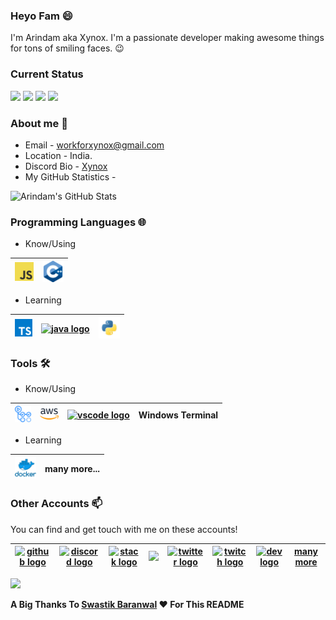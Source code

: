 ### Heyo Fam 😄

I'm Arindam aka Xynox. I'm a passionate developer making awesome things for tons of smiling faces. 😉

### Current Status 

![](https://img.shields.io/endpoint?label=Status&url=https://dev.discordprofiles.me/api/badge/status/621764740573560842?simple=true&logo=discord&logoColor=white&color=43B581) ![](https://img.shields.io/endpoint?label=Playing&url=https://dev.discordprofiles.me/api/badge/playing/621764740573560842?vscode=false&logo=nintendo-switch&color=8A96E9) ![](https://img.shields.io/endpoint?label=Visual%20Studio%20Code&url=https://dev.discordprofiles.me/api/badge/vscode/621764740573560842) ![](https://img.shields.io/endpoint?label=Spotify&url=https://dev.discordprofiles.me/api/badge/spotify/621764740573560842&color=1ED45F)

### About me 👨‍


- Email - workforxynox@gmail.com
- Location - India.
- Discord Bio - [Xynox](https://dev.discordprofiles.me/profiles/621764740573560842) 
- My GitHub Statistics -

![Arindam's GitHub Stats](https://github-readme-stats.vercel.app/api?username=XynoxTheDev&hide=["stars"]&show_icons=true)

### Programming Languages 🌐

- Know/Using

| [<img src="https://raw.githubusercontent.com/github/explore/80688e429a7d4ef2fca1e82350fe8e3517d3494d/topics/javascript/javascript.png" alt="js logo" width="30">](https://developer.mozilla.org/en-US/docs/Web/JavaScript)   | [<img src="https://raw.githubusercontent.com/github/explore/80688e429a7d4ef2fca1e82350fe8e3517d3494d/topics/cpp/cpp.png" alt="cpp logo" width="34">](https://isocpp.org/)  |  
|---|---|

- Learning

 | [<img src="https://raw.githubusercontent.com/github/explore/80688e429a7d4ef2fca1e82350fe8e3517d3494d/topics/typescript/typescript.png" alt="ts logo" width="28">](https://www.typescriptlang.org/) |  [<img src="https://cdn.discordapp.com/emojis/230394175080628234.png?v=1" alt="java logo" width="34">](https://www.java.com/)| [<img src="https://raw.githubusercontent.com/github/explore/80688e429a7d4ef2fca1e82350fe8e3517d3494d/topics/python/python.png" alt="python logo" width="34">](https://www.python.org/)
|---|---|---|

### Tools 🛠️

- Know/Using

| [<img src="https://raw.githubusercontent.com/Delta456/Delta456/master/img/actions.png" alt="actions logo" width="26">](https://github.com/features/actions) | [<img src="https://raw.githubusercontent.com/Delta456/Delta456/master/img/aws.png" alt="aws logo" width="30">](https://aws.amazon.com/) | [<img src="https://raw.githubusercontent.com/Delta456/Delta456/master/img/vscode.png" alt="vscode logo" width="28">](https://code.visualstudio.com/)| Windows Terminal
|---|---|---|---|

- Learning

| [<img src="https://raw.githubusercontent.com/github/explore/80688e429a7d4ef2fca1e82350fe8e3517d3494d/topics/docker/docker.png" alt="docker logo" width="34">](https://www.docker.com/) | many more...
|---|---|

### Other Accounts 📫

You can find and get touch with me on these accounts!

| [<img src="https://cdn.discordapp.com/attachments/734783032829149245/735529372265742376/github.png" alt="github logo" width="34">](https://github.com/XynoxTheDev) | [<img src="https://cdn.discordapp.com/attachments/734783680366641314/735153539814522943/discord.png" alt="discord logo" width="34">](https://discord.gg/ZzbZpdw) | [<img src="https://cdn.discordapp.com/attachments/734783680366641314/735153538690449408/youtube.png" alt="stack logo" width="28">](https://www.youtube.com/channel/UCLAiaWy_tuhP8jEwp7iA4FA)  | [<img src="https://cdn.discordapp.com/attachments/711225617206476920/735528211588448337/instagram.jpg" width="24">](https://www.instagram.com/xynoxthedev/) | [<img src="https://cdn.discordapp.com/attachments/734783032829149245/735529330163056681/twitter.png" alt="twitter logo" width="38">](https://twitter.com/Arindamz03) | [<img src="https://cdn.discordapp.com/attachments/734783680366641314/735153536400228432/twitch.png" alt="twitch logo" width="24">](https://www.twitch.tv/xynox03) | [<img src="https://raw.githubusercontent.com/Delta456/Delta456/master/img/dev.png" alt="dev logo" width="24">](https://dev.to/xynox03) | [many more](https://linktr.ee/ig_xynox)
|---|---|---|---|---|---|---|---|

[<img src="https://cdn.discordapp.com/attachments/638624243390611466/735122949832704040/xynox-banner.png">](https://github.com/XynoxTheDev/)

**A Big Thanks To [Swastik Baranwal](https://github.com/Delta456) ❤️ For This README**

